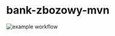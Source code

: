 # bank-zbozowy-mvn
![example workflow](https://github.com/Mix3Over/bank-zbozowy-mvn/actions/workflows/ci.yml/badge.svg)
